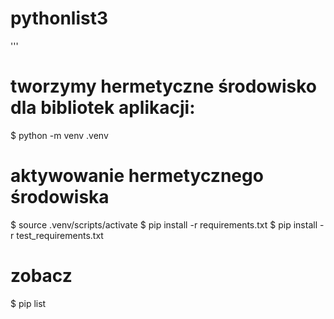 # pythonlist3
'''
# tworzymy hermetyczne środowisko dla bibliotek aplikacji:
$ python -m venv .venv

# aktywowanie hermetycznego środowiska
$ source .venv/scripts/activate
$ pip install -r requirements.txt
$ pip install -r test_requirements.txt

# zobacz
$ pip list
